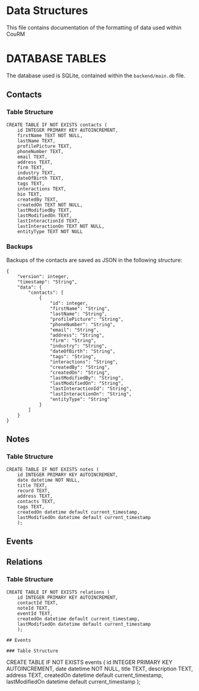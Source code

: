 # Data Structures

This file contains documentation of the formatting of data used within CouRM

# DATABASE TABLES

The database used is SQLite, contained within the `backend/main.db` file.

## Contacts

### Table Structure
```
CREATE TABLE IF NOT EXISTS contacts (
    id INTEGER PRIMARY KEY AUTOINCREMENT,
    firstName TEXT NOT NULL,
    lastName TEXT,
    profilePicture TEXT,
    phoneNumber TEXT,
    email TEXT,
    address TEXT,
    firm TEXT,
    industry TEXT,
    dateOfBirth TEXT,
    tags TEXT,
    interactions TEXT,
    bio TEXT,
    createdBy TEXT,
    createdOn TEXT NOT NULL,
    lastModifiedBy TEXT,
    lastModifiedOn TEXT,
    lastInteractionId TEXT,
    lastInteractionOn TEXT NOT NULL,
    entityType TEXT NOT NULL     
```

### Backups

Backups of the contacts are saved as JSON in the following structure:

```
{
    "version": integer,
    "timestamp": "String",
    "data": {
        "contacts": [
            {
                "id": integer,
                "firstName": "String",
                "lastName": "String",
                "profilePicture": "String",
                "phoneNumber": "String",
                "email": "String",
                "address": "String",
                "firm": "String",
                "industry": "String",
                "dateOfBirth": "String",
                "tags": "String",
                "interactions": "String",
                "createdBy": "String",
                "createdOn": "String",
                "lastModifiedBy": "String",
                "lastModifiedOn": "String",
                "lastInteractionId": "String",
                "lastInteractionOn": "String",
                "entityType": "String"
            }
        ]
    }
}
```

## Notes

### Table Structure
```
CREATE TABLE IF NOT EXISTS notes (
    id INTEGER PRIMARY KEY AUTOINCREMENT,
    date datetime NOT NULL,
    title TEXT,
    record TEXT,
    address TEXT,
    contacts TEXT,
    tags TEXT,
    createdOn datetime default current_timestamp,
    lastModifiedOn datetime default current_timestamp
    );
```

## Events

## Relations

### Table Structure
```
CREATE TABLE IF NOT EXISTS relations (
    id INTEGER PRIMARY KEY AUTOINCREMENT,
    contactId TEXT,
    noteId TEXT,
    eventId TEXT,
    createdOn datetime default current_timestamp,
    lastModifiedOn datetime default current_timestamp
    );

## Events

### Table Structure
```
CREATE TABLE IF NOT EXISTS events (
    id INTEGER PRIMARY KEY AUTOINCREMENT,
    date datetime NOT NULL,
    title TEXT,
    description TEXT,
    address TEXT,
    createdOn datetime default current_timestamp,
    lastModifiedOn datetime default current_timestamp
);
```
